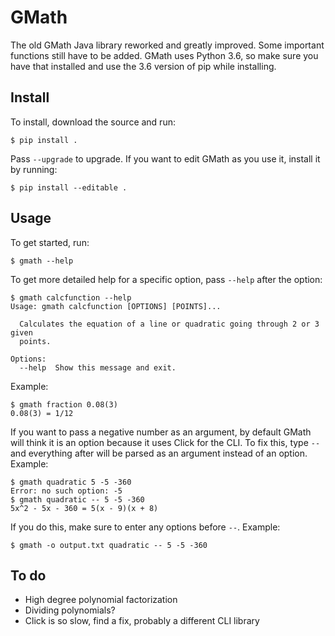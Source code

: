 # GMath
The old GMath Java library reworked and greatly improved. Some important functions still have to be added. GMath uses Python 3.6, so make sure you have that installed and use the 3.6 version of pip while installing.

## Install
To install, download the source and run:
```
$ pip install .
```
Pass `--upgrade` to upgrade.
If you want to edit GMath as you use it, install it by running:
```
$ pip install --editable .
```

## Usage
To get started, run:
```
$ gmath --help
```
To get more detailed help for a specific option, pass `--help` after the option:
```
$ gmath calcfunction --help
Usage: gmath calcfunction [OPTIONS] [POINTS]...

  Calculates the equation of a line or quadratic going through 2 or 3 given
  points.

Options:
  --help  Show this message and exit.
```
Example:
```
$ gmath fraction 0.08(3)
0.08(3) = 1/12
```
If you want to pass a negative number as an argument, by default GMath will think it is an option because it uses Click for the CLI. To fix this, type `--` and everything after will be parsed as an argument instead of an option.
Example:
```
$ gmath quadratic 5 -5 -360
Error: no such option: -5
$ gmath quadratic -- 5 -5 -360
5x^2 - 5x - 360 = 5(x - 9)(x + 8)
```
If you do this, make sure to enter any options before `--`.
Example:
```
$ gmath -o output.txt quadratic -- 5 -5 -360
```

## To do
* High degree polynomial factorization
* Dividing polynomials?
* Click is so slow, find a fix, probably a different CLI library
